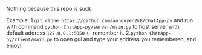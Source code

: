 Nothing because this repo is suck

Example:
  1.``git clone https://github.com/annguyen2k8/ChatApp-py`` and run with command ``python ChatApp-py/server/main.py`` to host server with default address ``127.0.0.1:5050`` <- remember it.
  2.``python ChatApp-py/client/main.py`` to open gui and type your address you remembered, and enjoy!
